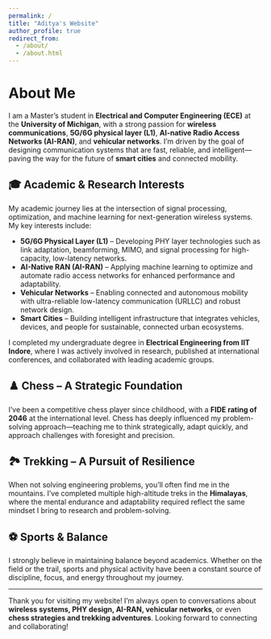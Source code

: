 ```yaml
---
permalink: /
title: "Aditya's Website"
author_profile: true
redirect_from: 
  - /about/
  - /about.html
---
```


# About Me

I am a Master’s student in **Electrical and Computer Engineering (ECE)** at the **University of Michigan**, with a strong passion for **wireless communications**, **5G/6G physical layer (L1)**, **AI-native Radio Access Networks (AI-RAN)**, and **vehicular networks**. I’m driven by the goal of designing communication systems that are fast, reliable, and intelligent—paving the way for the future of **smart cities** and connected mobility.

## 🎓 Academic & Research Interests
My academic journey lies at the intersection of signal processing, optimization, and machine learning for next-generation wireless systems. My key interests include:
- **5G/6G Physical Layer (L1)** – Developing PHY layer technologies such as link adaptation, beamforming, MIMO, and signal processing for high-capacity, low-latency networks.
- **AI-Native RAN (AI-RAN)** – Applying machine learning to optimize and automate radio access networks for enhanced performance and adaptability.
- **Vehicular Networks** – Enabling connected and autonomous mobility with ultra-reliable low-latency communication (URLLC) and robust network design.
- **Smart Cities** – Building intelligent infrastructure that integrates vehicles, devices, and people for sustainable, connected urban ecosystems.

I completed my undergraduate degree in **Electrical Engineering from IIT Indore**, where I was actively involved in research, published at international conferences, and collaborated with leading academic groups.

## ♟️ Chess – A Strategic Foundation
I’ve been a competitive chess player since childhood, with a **FIDE rating of 2046** at the international level. Chess has deeply influenced my problem-solving approach—teaching me to think strategically, adapt quickly, and approach challenges with foresight and precision.

## 🏞️ Trekking – A Pursuit of Resilience
When not solving engineering problems, you’ll often find me in the mountains. I’ve completed multiple high-altitude treks in the **Himalayas**, where the mental endurance and adaptability required reflect the same mindset I bring to research and problem-solving.

## ⚽ Sports & Balance
I strongly believe in maintaining balance beyond academics. Whether on the field or the trail, sports and physical activity have been a constant source of discipline, focus, and energy throughout my journey.

---

Thank you for visiting my website! I’m always open to conversations about **wireless systems, PHY design, AI-RAN, vehicular networks**, or even **chess strategies and trekking adventures**. Looking forward to connecting and collaborating!


